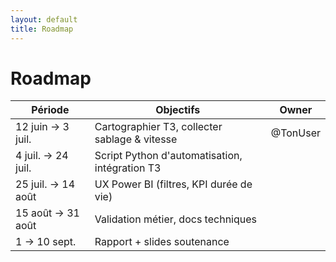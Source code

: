 ```yaml
---
layout: default
title: Roadmap
---
```


# Roadmap

| Période | Objectifs | Owner |
|---------|-----------|-------|
| 12 juin → 3 juil. | Cartographier T3, collecter sablage & vitesse | @TonUser |
| 4 juil. → 24 juil. | Script Python d'automatisation, intégration T3 |  |
| 25 juil. → 14 août | UX Power BI (filtres, KPI durée de vie) |  |
| 15 août → 31 août | Validation métier, docs techniques |  |
| 1 → 10 sept. | Rapport + slides soutenance |  |
